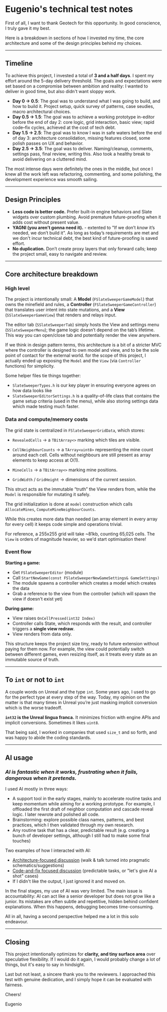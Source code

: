 # Eugenio's technical test notes

First of all, I want to thank Geotech for this opportunity. In good conscience, I truly gave it my best.

Here is a breakdown in sections of how I invested my time, the core architecture and some of the design principles behind my choices.

---

## Timeline

To achieve this project, I invested a total of **3 and a half days**.
I spent my effort around the 5-day delivery threshold. The goals and expectations were set based on a compromise between ambition and reality: I wanted to deliver in good time, but also didn't want sloppy work.

* **Day 0 → 0.5**: The goal was to understand what I was going to build, and how to build it. Project setup, quick survey of patterns, case seudies, macro architectural choices.
* **Day 0.5 → 1.5**: The goal was to achieve a working prototype in-editor before the end of day 2: core logic, grid interaction, basic view; rapid code–fix cycles, achieved at the cost of tech debt.
* **Day 1.5 → 2.5**: The goal was to know I was in safe waters before the end of day 3: architecture consolidation, missing features closed, some polish passes on UX and behavior.
* **Day 2.5 → 3.5**: The goal was to deliver. Naming/cleanup, comments, settings pass, final review, writing this. Also took a healthy break to avoid delivering on a cluttered mind.

The most intense days were definitely the ones in the middle, but once I knew all the work left was refactoring, commenting, and some polishing, the development experience was smooth sailing.

---

## Design Principles

* **Less code is better code.** Prefer built-in engine behaviors and Slate widgets over custom plumbing. Avoid premature future-proofing when it adds cost without present value.
* **YAGNI (you aren’t gonna need it).** - extented to "If we don’t *know* it’s needed, we don’t build it". As long as today’s requirements are met and we don't incur technical debt, the best kind of future-proofing is saved effort.
* **No duplication.** Don’t create proxy layers that only forward calls; keep the project small, easy to navigate and review.

---

## Core architecture breakdown

### High level

The project is intentionally small: A **Model** (`FSlateSweeperGameModel`) that owns the minefield and rules, a **Controller** (`FSlateSweeperGameController`) that translates user intent into state mutations, and a **View** (`SSlateSweeperGameView`) that renders and relays input.

The editor tab (`SSlateSweeperTab`) simply hosts the View and settings menu (`SSlateSweeperMenu`); the game logic doesn’t depend on the tab’s lifetime. This way you can open/close tab and potentially render the view anywhere.

If we think in design pattern terms, this architecture is a bit of a stricter MVC where the controller is designed to own model and view, and to be the sole point of contact for the external world. for the scope of this project, I actually ended up exposing the `Model` and the `View` (via `Controller` functions) for simplicity.

Some helper files tie things together:
* `SlateSweeperTypes.h` is our key player in ensuring everyone agrees on how data looks like
* `SlateSweeperEditorSettings.h` is a quality-of-life class that contains the game setup criteria (used in the menu), while also storing settings data which made testing much faster.

### Data and compute/memory costs

The grid state is centralized in `FSlateSweeperGridData`, which stores:

* `RevealedCells` → a `TBitArray<>` marking which tiles are visible.

* `CellNeighbourCounts` → a `TArray<uint8>` representing the mine count around each cell. Cells without neighbours are still present as array elements to keep access at O(1).

* `MineCells` → a `TBitArray<>` marking mine positions.

* `GridWidth` / `GridHeight` → dimensions of the current session.

This struct acts as the immutable “truth” the View renders from, while the `Model` is responsible for mutating it safely.

The grid initialization is done at `model` construction which calls `AllocateMines`, `ComputeMineNeighbourCounts`.

While this creates more data than needed (an array element in every array for every cell) it keeps code simple and operations trivial.

For reference, a 255x255 grid will take ~81kb, counting 65,025 cells. The `View` is orders of magnitude heavier, so we'd start optimisation there!

### Event flow

**Starting a game:**
* Get `FSlateSweeperEditor` (module)
* Call `StartNewGame(const FSlateSweeperNewGameSettings& GameSettings)`
* The module spawns a controller which creates a model which creates the data
* Grab a reference to the view from the controller (which will spawn the view if doesn't exist yet)

**During game:**
* View raises `OnCellPressed(int32 Index)`
* Controller calls State, which responds with the result, and controller triggers a **single view redraw**.
* View renders from data only.

This structure keeps the project size tiny, ready to future extension without paying for them now.
For example, the view could potentially switch between different games, even resizing itself, as it treats every state as an immutable source of truth.

---

## To `int` or not to `int`

A couple words on Unreal and the type `int`. Some years ago, I used to go for the perfect type at every step of the way.
Today, my opinion on the matter is that many times in Unreal you’re just masking implicit conversion which is the worse tradeoff.

**`int32` is the Unreal lingua franca.** It minimizes friction with engine APIs and implicit conversions. Sometimes it likes `uint8`.

That being said, I worked in companies that used `size_t` and so forth, and was happy to abide the coding standards.

---

## AI usage

### _AI is fantastic when it works, frustrating when it fails, dangerous when it pretends._

I used AI mostly in three ways:

* A support tool in the early stages, mainly to accelerate routine tasks and keep momentum while aiming for a working prototype. For example, I offloaded the first draft of neighbor computation and cascade reveal logic. I later rewrote and polished all code.
* Brainstorming: explore possible class names, patterns, and best practices, which I then validated through my own research.
* Any routine task that has a clear, predictable result (e.g. creating a bunch of developer settings, although I still had to make some final touches)

Two examples of how I interacted with AI:

* [Architecture-focused discussion](https://chatgpt.com/share/68a1ed98-3640-800f-93f1-038989e078a5) (walk & talk turned into pragmatic schematics/suggestions)
* [Code-and-fix focused discussion](https://chatgpt.com/share/68a1edc7-569c-800f-9a92-4e1d132b878c) (predictable tasks, or "let's give AI a shot" cases)
* If I didn't like the output, I just ignored it and moved on.

In the final stages, my use of AI was very limited. The main issue is accountability: AI can act like a senior developer but does not grow like a junior. Its mistakes are often subtle and repetitive, hidden behind confident explanations. When this happens, debugging becomes time-consuming.

All in all, having a second perspective helped me a lot in this solo endeavour.

---

## Closing

This project intentionally optimizes for **clarity, and tiny surface area** over speculative flexibility. If I would do it again, I would probably change a lot of things, but it's easy to say in hindsight.

Last but not least, a sincere thank you to the reviewers. I approached this test with genuine dedication, and I simply hope it can be evaluated with fairness.


Cheers!

Eugenio
